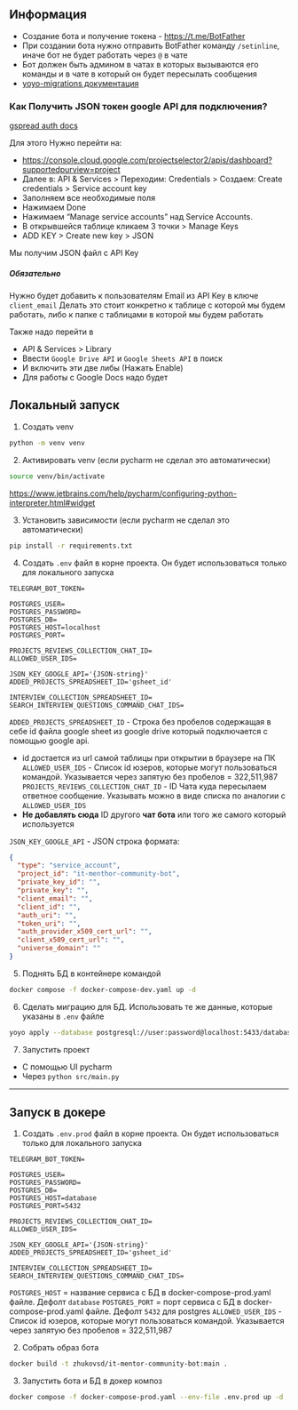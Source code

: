 ## Информация

- Создание бота и получение токена - https://t.me/BotFather
- При создании бота нужно отправить BotFather команду `/setinline`, иначе бот не будет работать через `@` в чате
- Бот должен быть админом в чатах в которых вызываются его команды и в чате в который он будет пересылать сообщения
- [yoyo-migrations документация](https://ollycope.com/software/yoyo/latest/)

### Как Получить JSON токен google API для подключения?

[gspread auth docs](https://docs.gspread.org/en/latest/oauth2.html#for-bots-using-service-account)

Для этого Нужно перейти на:

- https://console.cloud.google.com/projectselector2/apis/dashboard?supportedpurview=project
- Далее в: API & Services > Переходим: Credentials > Создаем: Create credentials > Service account key
- Заполняем все необходимые поля
- Нажимаем Done 
- Нажимаем “Manage service accounts” над Service Accounts.
- В открывшейся таблице кликаем 3 точки > Manage Keys
- ADD KEY > Create new key > JSON

Мы получим JSON файл с API Key

##### Обязательно

Нужно будет добавить к пользователям Email из API Key в ключе `client_email`
Делать это стоит конкретно к таблице с которой мы будем работать, либо к папке с таблицами в которой мы будем работать

Также надо перейти в 

- API & Services > Library
- Ввести `Google Drive API` и `Google Sheets API` в поиск
- И включить эти две либы (Нажать Enable) 
- Для работы с Google Docs надо будет 

## Локальный запуск 

1. Создать venv

```bash
python -m venv venv
```

2. Активировать venv (если pycharm не сделал это автоматически) 

```bash
source venv/bin/activate
```

https://www.jetbrains.com/help/pycharm/configuring-python-interpreter.html#widget

3. Установить зависимости (если pycharm не сделал это автоматически) 

```bash
pip install -r requirements.txt
```

4. Создать `.env` файл в корне проекта. Он будет использоваться только для локального запуска

```env
TELEGRAM_BOT_TOKEN=

POSTGRES_USER=
POSTGRES_PASSWORD=
POSTGRES_DB=
POSTGRES_HOST=localhost
POSTGRES_PORT=

PROJECTS_REVIEWS_COLLECTION_CHAT_ID=
ALLOWED_USER_IDS=

JSON_KEY_GOOGLE_API='{JSON-string}'
ADDED_PROJECTS_SPREADSHEET_ID='gsheet_id'

INTERVIEW_COLLECTION_SPREADSHEET_ID=
SEARCH_INTERVIEW_QUESTIONS_COMMAND_CHAT_IDS=
```

`ADDED_PROJECTS_SPREADSHEET_ID` - Строка без пробелов содержащая в себе id файла google sheet из google drive который подключается с помощью google api.
- id достается из url самой таблицы при открытии в браузере на ПК
`ALLOWED_USER_IDS` - Список id юзеров, которые могут пользоваться командой. Указывается через запятую без пробелов = 322,511,987
`PROJECTS_REVIEWS_COLLECTION_CHAT_ID` - ID Чата куда пересылаем ответное сообщение. Указывать можно в виде списка по аналогии с 
`ALLOWED_USER_IDS`
- **Не добавлять сюда** ID другого **чат бота** или того же самого который используется

`JSON_KEY_GOOGLE_API` - JSON строка формата:
```json
{
  "type": "service_account",
  "project_id": "it-menthor-community-bot",
  "private_key_id": "",
  "private_key": "",
  "client_email": "",
  "client_id": "",
  "auth_uri": "",
  "token_uri": "",
  "auth_provider_x509_cert_url": "",
  "client_x509_cert_url": "",
  "universe_domain": ""
}
```

5. Поднять БД в контейнере командой

```bash
docker compose -f docker-compose-dev.yaml up -d
```

6. Сделать миграцию для БД. Использовать те же данные, которые указаны в `.env` файле

```bash
yoyo apply --database postgresql://user:password@localhost:5433/database-name ./migrations
```

7. Запустить проект

 - C помощью UI pycharm
 - Через `python src/main.py`


---

## Запуск в докере 

1. Создать `.env.prod` файл в корне проекта. Он будет использоваться только для локального запуска

```env
TELEGRAM_BOT_TOKEN=

POSTGRES_USER=
POSTGRES_PASSWORD=
POSTGRES_DB=
POSTGRES_HOST=database
POSTGRES_PORT=5432

PROJECTS_REVIEWS_COLLECTION_CHAT_ID=
ALLOWED_USER_IDS=

JSON_KEY_GOOGLE_API='{JSON-string}'
ADDED_PROJECTS_SPREADSHEET_ID='gsheet_id'

INTERVIEW_COLLECTION_SPREADSHEET_ID=
SEARCH_INTERVIEW_QUESTIONS_COMMAND_CHAT_IDS=
```

`POSTGRES_HOST` = название сервиса с БД в docker-compose-prod.yaml файле. Дефолт `database`
`POSTGRES_PORT` = порт сервиса с БД в docker-compose-prod.yaml файле. Дефолт `5432` для postgres
`ALLOWED_USER_IDS` - Список id юзеров, которые могут пользоваться командой. Указывается через запятую без пробелов = 322,511,987

2. Собрать образ бота

```bash
docker build -t zhukovsd/it-mentor-community-bot:main .
```

3. Запустить бота и БД в докер композ

```bash
docker compose -f docker-compose-prod.yaml --env-file .env.prod up -d
```

